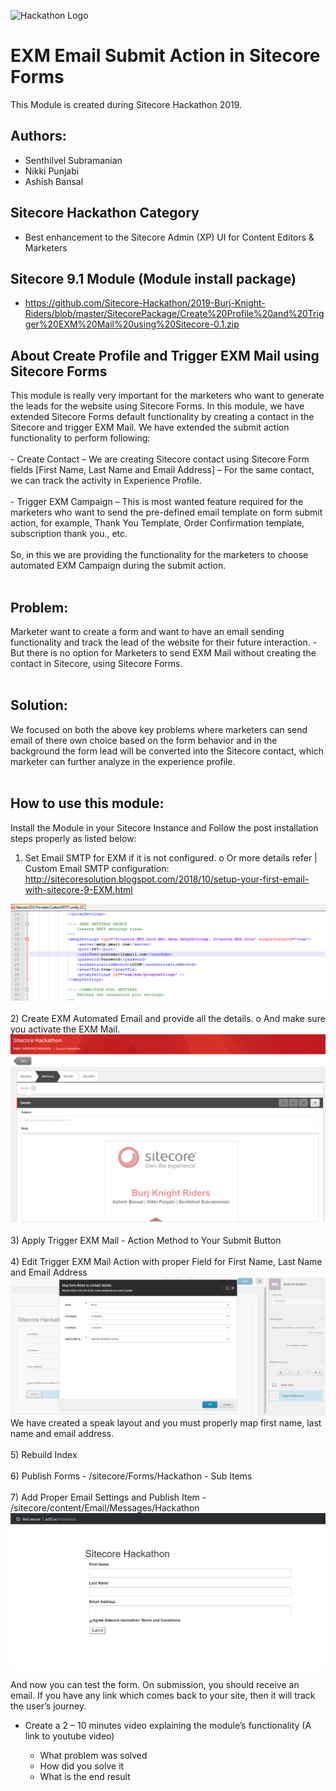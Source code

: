 ![Hackathon Logo](documentation/images/hackathon.png?raw=true "Hackathon Logo")

# EXM Email Submit Action in Sitecore Forms

This Module is created during Sitecore Hackathon 2019.

## Authors:
- Senthilvel Subramanian
- Nikki Punjabi
- Ashish Bansal

## Sitecore Hackathon Category
- Best enhancement to the Sitecore Admin (XP) UI for Content Editors & Marketers

## Sitecore 9.1 Module (Module install package)
   - https://github.com/Sitecore-Hackathon/2019-Burj-Knight-Riders/blob/master/SitecorePackage/Create%20Profile%20and%20Trigger%20EXM%20Mail%20using%20Sitecore-0.1.zip

## About Create Profile and Trigger EXM Mail using Sitecore Forms

This module is really very important for the marketers who want to generate the leads for the website using Sitecore Forms. In this module, we have extended Sitecore Forms default functionality by creating a contact in the Sitecore and trigger EXM Mail.
We have extended the submit action functionality to perform following:<br><br>
    -	Create Contact – We are creating Sitecore contact using Sitecore Form fields [First Name, Last Name and Email Address] – For the same contact, we can track the activity in Experience Profile.<br><br>
    -	Trigger EXM Campaign – This is most wanted feature required for the marketers who want to send the pre-defined email template on form submit action, for example, Thank You Template, Order Confirmation template, subscription thank you., etc.
<br><br>
So, in this we are providing the functionality for the marketers to choose automated EXM Campaign during the submit action.
<br><br>
## Problem: 
Marketer want to create a form and want to have an email sending functionality and track the lead of the website for their future interaction.
    -	But there is no option for Marketers to send EXM Mail without creating the contact in Sitecore, using Sitecore Forms.
<br><br>
## Solution:
We focused on both the above key problems where marketers can send email of there own choice based on the form behavior and in the background the form lead will be converted into the Sitecore contact, which marketer can further analyze in the experience profile.
<br><br>
## How to use this module:

Install the Module in your Sitecore Instance and Follow the post installation steps properly as listed below:

1)	Set Email SMTP for EXM if it is not configured.
    o	Or more details refer | Custom Email SMTP configuration: http://sitecoresolution.blogspot.com/2018/10/setup-your-first-email-with-sitecore-9-EXM.html

![Alt text](/Screenshots/Hackathon01.png?raw=true "Sitecore Hackathon")
<br><br>
2)	Create EXM Automated Email and provide all the details.
    o	And make sure you activate the EXM Mail.
![Alt text](/Screenshots/Hackathon02.png?raw=true "Sitecore Hackathon")
<br><br>
3)	Apply Trigger EXM Mail - Action Method to Your Submit Button<br><br>
4)	Edit Trigger EXM Mail Action with proper Field for First Name, Last Name and Email Address
![Alt text](/Screenshots/Hackathon03.png?raw=true "Sitecore Hackathon")
We have created a speak layout and you must properly map first name, last name and email address.
<br><br>
5) Rebuild Index <br><br>
6) Publish Forms
    - /sitecore/Forms/Hackathon - Sub Items
<br><br>
7) Add Proper Email Settings and Publish Item
	- /sitecore/content/Email/Messages/Hackathon
![Alt text](/Screenshots/Hackathon04.png?raw=true "Sitecore Hackathon")

And now you can test the form.  On submission, you should receive an email. If you have any link which comes back to your site, then it will track the user’s journey.

- Create a 2 – 10 minutes video explaining the module’s functionality (A link to youtube video)

  - What problem was solved
  - How did you solve it
  - What is the end result
